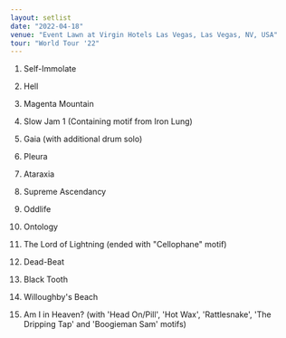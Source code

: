 ```yaml
---
layout: setlist
date: "2022-04-18"
venue: "Event Lawn at Virgin Hotels Las Vegas, Las Vegas, NV, USA"
tour: "World Tour '22"
---
```



 1. Self-Immolate

 2. Hell

 3. Magenta Mountain

 4. Slow Jam 1
    (Containing motif from Iron Lung)

 5. Gaia
    (with additional drum solo)

 6. Pleura

 7. Ataraxia

 8. Supreme Ascendancy

 9. Oddlife

10. Ontology

11. The Lord of Lightning
    (ended with "Cellophane" motif)

12. Dead-Beat

13. Black Tooth

14. Willoughby's Beach

15. Am I in Heaven?
    (with 'Head On/Pill', 'Hot Wax', 'Rattlesnake', 'The Dripping Tap'
    and 'Boogieman Sam' motifs)


